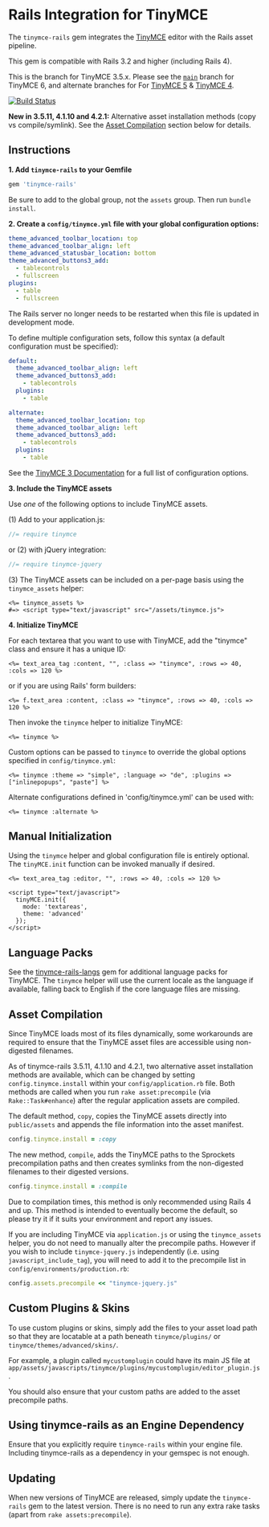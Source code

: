 Rails Integration for TinyMCE
=============================

The `tinymce-rails` gem integrates the [TinyMCE](http://www.tinymce.com/) editor with the Rails asset pipeline.

This gem is compatible with Rails 3.2 and higher (including Rails 4).

This is the branch for TinyMCE 3.5.x. Please see the [`main`](https://github.com/spohlenz/tinymce-rails) branch for TinyMCE 6, and alternate branches for For [TinyMCE 5](https://github.com/spohlenz/tinymce-rails/tree/tinymce-5) & [TinyMCE 4](https://github.com/spohlenz/tinymce-rails/tree/tinymce-4).

[![Build Status](https://travis-ci.org/spohlenz/tinymce-rails.png?branch=tinymce-3)](https://travis-ci.org/spohlenz/tinymce-rails)

**New in 3.5.11, 4.1.10 and 4.2.1:** Alternative asset installation methods (copy vs compile/symlink). See the [Asset Compilation](#asset-compilation) section below for details.

Instructions
------------

**1. Add `tinymce-rails` to your Gemfile**

```ruby
gem 'tinymce-rails'
```

Be sure to add to the global group, not the `assets` group. Then run `bundle install`.


**2. Create a `config/tinymce.yml` file with your global configuration options:**

```yml
theme_advanced_toolbar_location: top
theme_advanced_toolbar_align: left
theme_advanced_statusbar_location: bottom
theme_advanced_buttons3_add:
  - tablecontrols
  - fullscreen
plugins:
  - table
  - fullscreen
```

The Rails server no longer needs to be restarted when this file is updated in development mode.

To define multiple configuration sets, follow this syntax (a default configuration must be specified):

```yml
default:
  theme_advanced_toolbar_align: left
  theme_advanced_buttons3_add:
    - tablecontrols
  plugins:
    - table

alternate:
  theme_advanced_toolbar_location: top
  theme_advanced_toolbar_align: left
  theme_advanced_buttons3_add:
    - tablecontrols
  plugins:
    - table
```

See the [TinyMCE 3 Documentation](https://www.tiny.cloud/docs-3x/reference/Configuration3x/) for a full list of configuration options.


**3. Include the TinyMCE assets**

Use *one* of the following options to include TinyMCE assets.

(1) Add to your application.js:

```js
//= require tinymce
```

or (2) with jQuery integration:

```js
//= require tinymce-jquery
```

(3) The TinyMCE assets can be included on a per-page basis using the `tinymce_assets` helper:

```erb
<%= tinymce_assets %>
#=> <script type="text/javascript" src="/assets/tinymce.js">
```

**4. Initialize TinyMCE**

For each textarea that you want to use with TinyMCE, add the "tinymce" class and ensure it has a unique ID:

```erb
<%= text_area_tag :content, "", :class => "tinymce", :rows => 40, :cols => 120 %>
```

or if you are using Rails' form builders:

```erb
<%= f.text_area :content, :class => "tinymce", :rows => 40, :cols => 120 %>
```

Then invoke the `tinymce` helper to initialize TinyMCE:

```erb
<%= tinymce %>
```

Custom options can be passed to `tinymce` to override the global options specified in `config/tinymce.yml`:

```erb
<%= tinymce :theme => "simple", :language => "de", :plugins => ["inlinepopups", "paste"] %>
```

Alternate configurations defined in 'config/tinymce.yml' can be used with:

```erb
<%= tinymce :alternate %>
```

Manual Initialization
---------------------

Using the `tinymce` helper and global configuration file is entirely optional. The `tinyMCE.init` function can be invoked manually if desired.

```erb
<%= text_area_tag :editor, "", :rows => 40, :cols => 120 %>

<script type="text/javascript">
  tinyMCE.init({
    mode: 'textareas',
    theme: 'advanced'
  });
</script>
```

Language Packs
--------------

See the [tinymce-rails-langs](https://github.com/spohlenz/tinymce-rails-langs) gem for additional language packs for TinyMCE. The `tinymce` helper will use the current locale as the language if available, falling back to English if the core language files are missing.


Asset Compilation
-----------------

Since TinyMCE loads most of its files dynamically, some workarounds are required to ensure that the TinyMCE asset files are accessible using non-digested filenames.

As of tinymce-rails 3.5.11, 4.1.10 and 4.2.1, two alternative asset installation methods are available, which can be changed by setting `config.tinymce.install` within your `config/application.rb` file. Both methods are called when you run `rake asset:precompile` (via `Rake::Task#enhance`) after the regular application assets are compiled.

The default method, `copy`, copies the TinyMCE assets directly into `public/assets` and appends the file information into the asset manifest.

```ruby
config.tinymce.install = :copy
```

The new method, `compile`, adds the TinyMCE paths to the Sprockets precompilation paths and then creates symlinks from the non-digested filenames to their digested versions.

```ruby
config.tinymce.install = :compile
```

Due to compilation times, this method is only recommended using Rails 4 and up. This method is intended to eventually become the default, so please try it if it suits your environment and report any issues.

If you are including TinyMCE via `application.js` or using the `tinymce_assets` helper, you do not need to manually alter the precompile paths. However if you wish to include `tinymce-jquery.js` independently (i.e. using `javascript_include_tag`), you will need to add it to the precompile list in `config/environments/production.rb`:

```ruby
config.assets.precompile << "tinymce-jquery.js"
```


Custom Plugins & Skins
----------------------

To use custom plugins or skins, simply add the files to your asset load path so that they are locatable at a path beneath `tinymce/plugins/` or `tinymce/themes/advanced/skins/`.

For example, a plugin called `mycustomplugin` could have its main JS file at `app/assets/javascripts/tinymce/plugins/mycustomplugin/editor_plugin.js`.

You should also ensure that your custom paths are added to the asset precompile paths.


Using tinymce-rails as an Engine Dependency
-------------------------------------------

Ensure that you explicitly require `tinymce-rails` within your engine file. Including tinymce-rails as a dependency in your gemspec is not enough.


Updating
--------

When new versions of TinyMCE are released, simply update the `tinymce-rails` gem to the latest version. There is no need to run any extra rake tasks (apart from `rake assets:precompile`).
